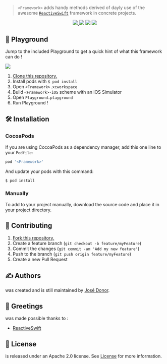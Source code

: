 # <Framework>

> `<Framework>` adds handy methods derived of dayly use of the awesome [`ReactiveSwift`](https://github.com/ReactiveCocoa/ReactiveSwift) framework in concrete projects.
<p align="center">
	<a href="https://swift.org">
        <img src="https://img.shields.io/badge/Swift-4.2-orange.svg" />
    </a>
    <a>
        <img src="https://img.shields.io/badge/platform-iOS-lightgrey.svg" />
    </a>
    <a>
          <img src="https://img.shields.io/github/release/iDonJose/<Framework>.svg" />
    </a>
    <a href="https://cocoapods.org/pods/<Framework>">
          <img src="https://img.shields.io/cocoapods/v/<Framework>.svg" />
    </a>
</p>


## 🎲 Playground

Jump to the included Playground to get a quick hint of what this framework can do !

![](https://github.com/iDonJose/<Framework>/raw/master/Meta/Playground.gif)

 1. [Clone this repository.](https://github.com/idonjose/<Framework>/archive/master.zip)
 1. Install pods with `$ pod install`
 1. Open `<Framework>.xcworkspace`
 1. Build `<Framework>-iOS` scheme with an iOS Simulator
 1. Open `Playground.playground`
 1. Run Playground !


## 🛠 Installation

### CocoaPods

If you are using CocoaPods as a dependency manager, add this one line to your `Podfile`:

```ruby
pod '<Framework>'
```

And update your pods with this command:

```bash
$ pod install
```

### Manually

To add *<Framework>* to your project manually, download the source code and place it in your project directory.


## 👋 Contributing

1. [Fork this repository.](https://github.com/idonjose/<Framework>/fork)
1. Create a feature branch (`git checkout -b feature/myFeature`)
1. Commit the changes (`git commit -am 'Add my new feature'`)
1. Push to the branch (`git push origin feature/myFeature`)
1. Create a new Pull Request


## ✍️ Authors
*<Framework>* was created and is still maintained by [José Donor](donor.develop@gmail.com).

## 👏 Greetings
*<Framework>* was made possible thanks to :
- [ReactiveSwift](https://github.com/ReactiveCocoa/ReactiveSwift)

## 📃 License
*<Framework>* is released under an Apache 2.0 license. See [License](https://github.com/idonjose/<Framework>/blob/master/LICENSE) for more information.

